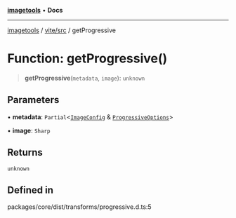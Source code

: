 [**imagetools**](../../../README.md) • **Docs**

***

[imagetools](../../../modules.md) / [vite/src](../README.md) / getProgressive

# Function: getProgressive()

> **getProgressive**(`metadata`, `image`): `unknown`

## Parameters

• **metadata**: `Partial`\<[`ImageConfig`](../type-aliases/ImageConfig.md) & [`ProgressiveOptions`](../interfaces/ProgressiveOptions.md)\>

• **image**: `Sharp`

## Returns

`unknown`

## Defined in

packages/core/dist/transforms/progressive.d.ts:5
